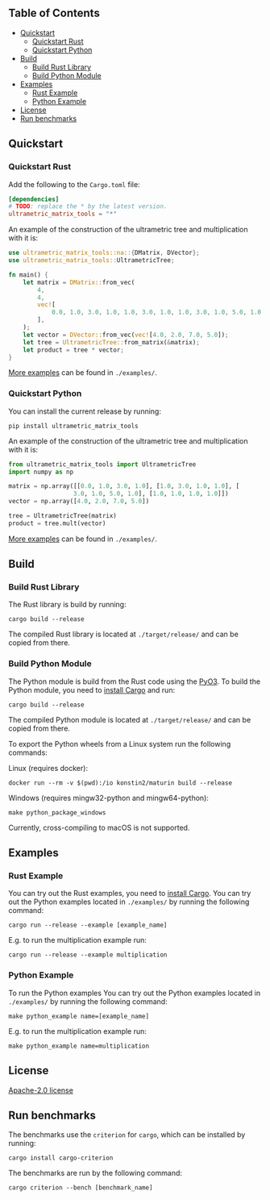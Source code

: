 

## Table of Contents <!-- omit in toc -->
- [Quickstart](#quickstart)
  - [Quickstart Rust](#quickstart-rust)
  - [Quickstart Python](#quickstart-python)
- [Build](#build)
  - [Build Rust Library](#build-rust-library)
  - [Build Python Module](#build-python-module)
- [Examples](#examples)
  - [Rust Example](#rust-example)
  - [Python Example](#python-example)
- [License](#license)
- [Run benchmarks](#run-benchmarks)

## Quickstart
### Quickstart Rust
Add the following to the ```Cargo.toml``` file:
```toml
[dependencies]
# TODO: replace the * by the latest version.
ultrametric_matrix_tools = "*"
```
An example of the construction of the ultrametric tree and multiplication with it is:
```rust
use ultrametric_matrix_tools::na::{DMatrix, DVector};
use ultrametric_matrix_tools::UltrametricTree;

fn main() {
    let matrix = DMatrix::from_vec(
        4,
        4,
        vec![
            0.0, 1.0, 3.0, 1.0, 1.0, 3.0, 1.0, 1.0, 3.0, 1.0, 5.0, 1.0, 1.0, 1.0, 1.0, 1.0,
        ],
    );
    let vector = DVector::from_vec(vec![4.0, 2.0, 7.0, 5.0]);
    let tree = UltrametricTree::from_matrix(&matrix);
    let product = tree * vector;
}

```

[More examples](#rust-example) can be found in `./examples/`.

### Quickstart Python
You can install the current release by running:
```console
pip install ultrametric_matrix_tools
```
An example of the construction of the ultrametric tree and multiplication with it is:
```python
from ultrametric_matrix_tools import UltrametricTree
import numpy as np

matrix = np.array([[0.0, 1.0, 3.0, 1.0], [1.0, 3.0, 1.0, 1.0], [
                  3.0, 1.0, 5.0, 1.0], [1.0, 1.0, 1.0, 1.0]])
vector = np.array([4.0, 2.0, 7.0, 5.0])

tree = UltrametricTree(matrix)
product = tree.mult(vector)
```

[More examples](#python-example) can be found in `./examples/`.

## Build
### Build Rust Library
The Rust library is build by running:
```console
cargo build --release
```
The compiled Rust library is located at `./target/release/` and can be copied from there.

### Build Python Module
The Python module is build from the Rust code using the [PyO3](https://github.com/PyO3/pyo3). To build the Python module, you need to [install Cargo](https://www.rust-lang.org/tools/install) and run:
```console
cargo build --release
```
The compiled Python module is located at `./target/release/` and can be copied from there.

To export the Python wheels from a Linux system run the following commands:

Linux (requires docker):
```console
docker run --rm -v $(pwd):/io konstin2/maturin build --release
```

Windows (requires mingw32-python and mingw64-python):
```console
make python_package_windows
```

Currently, cross-compiling to macOS is not supported.

## Examples
### Rust Example
You can try out the Rust examples, you need to [install Cargo](https://www.rust-lang.org/tools/install). You can try out the Python examples located in `./examples/` by running the following command:
```console
cargo run --release --example [example_name]
```
E.g. to run the multiplication example run:
```console
cargo run --release --example multiplication
```

### Python Example
To run the Python examples You can try out the Python examples located in `./examples/` by running the following command:
```console
make python_example name=[example_name]
```
E.g. to run the multiplication example run:
```console
make python_example name=multiplication
```

## License
[Apache-2.0 license](LICENSE)

## Run benchmarks
The benchmarks use the `criterion` for `cargo`, which can be installed by running:
```console
cargo install cargo-criterion
```

The benchmarks are run by the following command:
```console
cargo criterion --bench [benchmark_name]
```